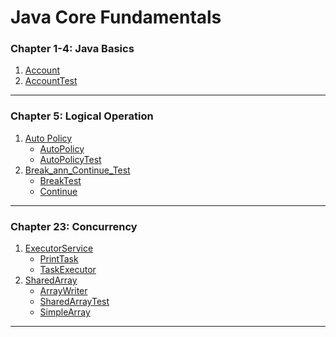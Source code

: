 # Java Core Fundamentals
### Chapter 1-4: Java Basics
1. [Account](https://github.com/henry226/Java-Core-Fundamentals/blob/master/Chapter1-4%20(Java%20Basics)/Account/Account.java)
2. [AccountTest](https://github.com/henry226/Java-Core-Fundamentals/blob/master/Chapter1-4%20(Java%20Basics)/Account/AccountTest.java)

---

### Chapter 5: Logical Operation
1. [Auto Policy](https://github.com/henry226/Java-Core-Fundamentals/tree/master/Chapter5%20(Logical%20Operators)/AutoPolicy)
    * [AutoPolicy](https://github.com/henry226/Java-Core-Fundamentals/blob/master/Chapter5%20(Logical%20Operators)/AutoPolicy/AutoPolicy.java)
    * [AutoPolicyTest](https://github.com/henry226/Java-Core-Fundamentals/blob/master/Chapter5%20(Logical%20Operators)/AutoPolicy/AutoPolicyTest.java)
2. [Break_ann_Continue_Test](https://github.com/henry226/Java-Core-Fundamentals/tree/master/Chapter5%20(Logical%20Operators)/Break_and_Continue_Test)
    * [BreakTest](https://github.com/henry226/Java-Core-Fundamentals/blob/master/Chapter5%20(Logical%20Operators)/Break_and_Continue_Test/BreakTest.java)
    * [Continue](https://github.com/henry226/Java-Core-Fundamentals/blob/master/Chapter5%20(Logical%20Operators)/Break_and_Continue_Test/ContinueTest.java)

---

### Chapter 23: Concurrency
1. [ExecutorService](https://github.com/henry226/Java/tree/master/Chapter23%20(Concurrency)/ExecutorService)
    * [PrintTask](https://github.com/henry226/Java/blob/master/Chapter23%20(Concurrency)/ExecutorService/PrintTask.java)
    * [TaskExecutor](https://github.com/henry226/Java/blob/master/Chapter23%20(Concurrency)/ExecutorService/TaskExecutor.java)
2. [SharedArray](https://github.com/henry226/Java/tree/master/Chapter23%20(Concurrency)/SharedArray)
    * [ArrayWriter](https://github.com/henry226/Java/blob/master/Chapter23%20(Concurrency)/SharedArray/ArrayWriter.java)
    * [SharedArrayTest](https://github.com/henry226/Java/blob/master/Chapter23%20(Concurrency)/SharedArray/SharedArrayTest.java)
    * [SimpleArray](https://github.com/henry226/Java/blob/master/Chapter23%20(Concurrency)/SharedArray/SimpleArray.java)

---